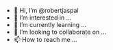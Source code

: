 - 👋 Hi, I’m @robertjaspal
- 👀 I’m interested in ...
- 🌱 I’m currently learning ...
- 💞️ I’m looking to collaborate on ...
- 📫 How to reach me ...

<!---
robertjaspal/robertjaspal is a ✨ special ✨ repository because its `README.md` (this file) appears on your GitHub profile.
You can click the Preview link to take a look at your changes.
--->

